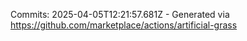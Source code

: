 Commits: 2025-04-05T12:21:57.681Z - Generated via https://github.com/marketplace/actions/artificial-grass
<br>
